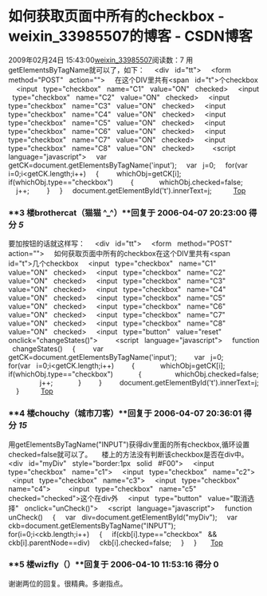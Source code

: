 # 如何获取页面中所有的checkbox - weixin_33985507的博客 - CSDN博客
2009年02月24日 15:43:00[weixin_33985507](https://me.csdn.net/weixin_33985507)阅读数：7
用getElementsByTagName就可以了，如下：   
  <div   id="tt">   
  <form   method="POST"   action="">   
  在这个DIV里共有<span   id="t"></span>个checkbox   
  <input   type="checkbox"   name="C1"   value="ON"   checked>   
  <input   type="checkbox"   name="C2"   value="ON"   checked>   
  <input   type="checkbox"   name="C3"   value="ON"   checked>   
  <input   type="checkbox"   name="C4"   value="ON"   checked>   
  <input   type="checkbox"   name="C5"   value="ON"   checked>   
  <input   type="checkbox"   name="C6"   value="ON"   checked>   
  <input   type="checkbox"   name="C7"   value="ON"   checked>   
  <input   type="checkbox"   name="C8"   value="ON"   checked>   
  </form>   
  <script   language="javascript">   
  var   getCK=document.getElementsByTagName('input');   
  var   j=0;   
  for(var   i=0;i<getCK.length;i++)   
  {   
      whichObj=getCK[i];   
      if(whichObj.type=="checkbox")   
      {   
          whichObj.checked=false;   
          j++;   
      }   
  }   
  document.getElementById('t').innerText=j;   
  </script>   
  </div>   
[Top](http://topic.csdn.net/t/20060407/10/4669511.html#)
### **3 楼brothercat（猫猫 ^_^）**回复于 2006-04-07 20:23:00 得分 *5*
要加按钮的话就这样写：   
  <div   id="tt">   
  <form   method="POST"   action="">   
  如何获取页面中所有的checkbox在这个DIV里共有<span   id="t">几</span>个checkbox   
  <input   type="checkbox"   name="C1"   value="ON"   checked>   
  <input   type="checkbox"   name="C2"   value="ON"   checked>   
  <input   type="checkbox"   name="C3"   value="ON"   checked>   
  <input   type="checkbox"   name="C4"   value="ON"   checked>   
  <input   type="checkbox"   name="C5"   value="ON"   checked>   
  <input   type="checkbox"   name="C6"   value="ON"   checked>   
  <input   type="checkbox"   name="C7"   value="ON"   checked>   
  <input   type="checkbox"   name="C8"   value="ON"   checked>   
  <input   type="button"   value="reset"   onclick="changeStates()">   
  </form>   
  <script   language="javascript">   
  function   changeStates()   
  {   
      var   getCK=document.getElementsByTagName('input');   
      var   j=0;   
      for(var   i=0;i<getCK.length;i++)   
      {   
          whichObj=getCK[i];   
          if(whichObj.type=="checkbox")   
          {   
              whichObj.checked=false;   
              j++;   
          }   
      }   
      document.getElementById('t').innerText=j;   
  }   
  </script>   
  </div>   
[Top](http://topic.csdn.net/t/20060407/10/4669511.html#)
### **4 楼chouchy（城市刀客）**回复于 2006-04-07 20:36:01 得分 *15*
用getElementsByTagName("INPUT")获得div里面的所有checkbox,循环设置checked=false就可以了。   
  楼上的方法没有判断该checkbox是否在div中。   
  <div   id="myDiv"   style="border:1px   solid   #F00">   
  <input   type="checkbox"   name="c1">   
  <input   type="checkbox"   name="c2">   
  <input   type="checkbox"   name="c3">   
  <input   type="checkbox"   name="c4">   
  </div>   
  <input   type="checkbox"   name="c5"   checked="checked">这个在div外   
  <input   type="button"   value="取消选择"   onclick="unCheck()">   
  <script   language="javascript">   
  function   unCheck()   
  {   
  var   div=document.getElementById("myDiv");   
  var   ckb=document.getElementsByTagName("INPUT");   
  for(i=0;i<ckb.length;i++)   
  {   
  if(ckb[i].type=="checkbox"   &&   ckb[i].parentNode==div)   
  ckb[i].checked=false;   
  }   
  }   
  </script>   
[Top](http://topic.csdn.net/t/20060407/10/4669511.html#)
### **5 楼wizfly（）**回复于 2006-04-10 11:53:16 得分 0 
谢谢两位的回复。很精典。多谢指点。

